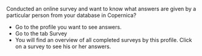 Conducted an online survey and want to know what answers are given by a
particular person from your database in Copernica?

-   Go to the profile you want to see answers.
-   Go to the tab Survey
-   You will find an overview of all completed surveys by this profile.
    Click on a survey to see his or her answers.

